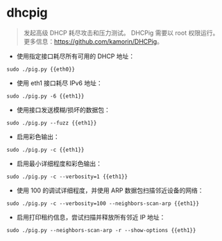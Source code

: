 # dhcpig

> 发起高级 DHCP 耗尽攻击和压力测试。
> DHCPig 需要以 root 权限运行。
> 更多信息：<https://github.com/kamorin/DHCPig>。

- 使用指定接口耗尽所有可用的 DHCP 地址：

`sudo ./pig.py {{eth0}}`

- 使用 eth1 接口耗尽 IPv6 地址：

`sudo ./pig.py -6 {{eth1}}`

- 使用接口发送模糊/损坏的数据包：

`sudo ./pig.py --fuzz {{eth1}}`

- 启用彩色输出：

`sudo ./pig.py -c {{eth1}}`

- 启用最小详细程度和彩色输出：

`sudo ./pig.py -c --verbosity=1 {{eth1}}`

- 使用 100 的调试详细程度，并使用 ARP 数据包扫描邻近设备的网络：

`sudo ./pig.py -c --verbosity=100 --neighbors-scan-arp {{eth1}}`

- 启用打印租约信息，尝试扫描并释放所有邻近 IP 地址：

`sudo ./pig.py --neighbors-scan-arp -r --show-options {{eth1}}`